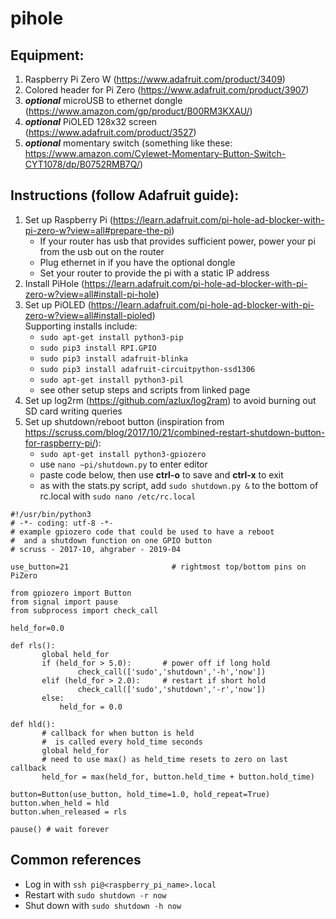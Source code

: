 # pihole

## Equipment:
1. Raspberry Pi Zero W (https://www.adafruit.com/product/3409) 
2. Colored header for Pi Zero (https://www.adafruit.com/product/3907)
3. *__optional__* microUSB to ethernet dongle (https://www.amazon.com/gp/product/B00RM3KXAU/)
4. *__optional__* PiOLED 128x32 screen (https://www.adafruit.com/product/3527) 
5. *__optional__* momentary switch (something like these: https://www.amazon.com/Cylewet-Momentary-Button-Switch-CYT1078/dp/B0752RMB7Q/)

## Instructions (follow Adafruit guide):
1. Set up Raspberry Pi (https://learn.adafruit.com/pi-hole-ad-blocker-with-pi-zero-w?view=all#prepare-the-pi)
    * If your router has usb that provides sufficient power, power your pi from the usb out on the router
    * Plug ethernet in if you have the optional dongle
    * Set your router to provide the pi with a static IP address
2. Install PiHole (https://learn.adafruit.com/pi-hole-ad-blocker-with-pi-zero-w?view=all#install-pi-hole)
3. Set up PiOLED (https://learn.adafruit.com/pi-hole-ad-blocker-with-pi-zero-w?view=all#install-pioled)  
  Supporting installs include:
    * `sudo apt-get install python3-pip`
    * `sudo pip3 install RPI.GPIO`
    * `sudo pip3 install adafruit-blinka`
    * `sudo pip3 install adafruit-circuitpython-ssd1306`
    * `sudo apt-get install python3-pil`
    * see other setup steps and scripts from linked page
4. Set up log2rm (https://github.com/azlux/log2ram) to avoid burning out SD card writing queries
5. Set up shutdown/reboot button (inspiration from https://scruss.com/blog/2017/10/21/combined-restart-shutdown-button-for-raspberry-pi/):
    * `sudo apt-get install python3-gpiozero`
    * use `nano ~pi/shutdown.py` to enter editor
    * paste code below, then use **ctrl-o** to save and **ctrl-x** to exit
    * as with the stats.py script, add `sudo shutdown.py &` to the bottom of rc.local with `sudo nano /etc/rc.local`
    
 ```
#!/usr/bin/python3
# -*- coding: utf-8 -*-
# example gpiozero code that could be used to have a reboot
#  and a shutdown function on one GPIO button
# scruss - 2017-10, ahgraber - 2019-04

use_button=21                       # rightmost top/bottom pins on PiZero

from gpiozero import Button
from signal import pause
from subprocess import check_call

held_for=0.0

def rls():
        global held_for
        if (held_for > 5.0):       # power off if long hold
                check_call(['sudo','shutdown','-h','now'])
        elif (held_for > 2.0):     # restart if short hold
                check_call(['sudo','shutdown','-r','now'])
        else:
        	held_for = 0.0

def hld():
        # callback for when button is held
        #  is called every hold_time seconds
        global held_for
        # need to use max() as held_time resets to zero on last callback
        held_for = max(held_for, button.held_time + button.hold_time)

button=Button(use_button, hold_time=1.0, hold_repeat=True)
button.when_held = hld
button.when_released = rls

pause() # wait forever
 ```
    
## Common references
* Log in with `ssh pi@<raspberry_pi_name>.local`
* Restart with `sudo shutdown -r now`
* Shut down with `sudo shutdown -h now`
